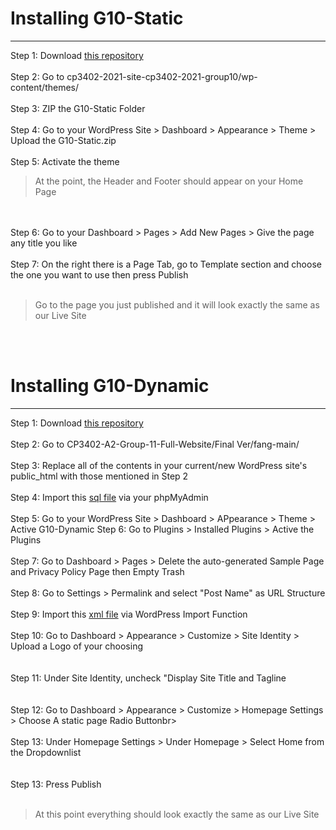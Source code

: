 # Installing G10-Static
----------------------------
Step 1: Download [this repository](https://github.com/cp3402-students/cp3402-2021-site-cp3402-2021-group10) <br><br>
Step 2: Go to cp3402-2021-site-cp3402-2021-group10/wp-content/themes/ <br><br>
Step 3: ZIP the G10-Static Folder <br><br>
Step 4: Go to your WordPress Site > Dashboard > Appearance > Theme > Upload the G10-Static.zip <br><br>
Step 5: Activate the theme <br>
>At the point, the Header and Footer should appear on your Home Page <br>
<br>
<br>
Step 6: Go to your Dashboard > Pages > Add New Pages > Give the page any title you like <br><br>
Step 7: On the right there is a Page Tab, go to Template section and choose the one you want to use then press Publish <br><br>


>Go to the page you just published and it will look exactly the same as our Live Site

<br><br>
# Installing G10-Dynamic
----------------------------
Step 1: Download [this repository](https://github.com/RandomStudentA/CP3402-A2-Group-11-Full-Website) <br><br>
Step 2: Go to CP3402-A2-Group-11-Full-Website/Final Ver/fang-main/ <br><br>
Step 3: Replace all of the contents in your current/new WordPress site's public_html with those mentioned in Step 2 <br><br>
Step 4: Import this [sql file](https://github.com/RandomStudentA/CP3402-A2-Group-11-Full-Website/tree/main/Final%20Ver) via your phpMyAdmin <br><br>
Step 5: Go to your WordPress Site > Dashboard > APpearance > Theme > Active G10-Dynamic
Step 6: Go to Plugins > Installed Plugins > Active the Plugins<br><br>
Step 7: Go to Dashboard > Pages > Delete the auto-generated Sample Page and Privacy Policy Page then Empty Trash<br><br>
Step 8: Go to Settings > Permalink and select "Post Name" as URL Structure <br><br>
Step 9: Import this [xml file](https://github.com/RandomStudentA/CP3402-A2-Group-11-Full-Website/tree/main/Final%20Ver) via WordPress Import Function<br><br>
Step 10: Go to Dashboard > Appearance > Customize > Site Identity > Upload a Logo of your choosing<br><br><br>
Step 11: Under Site Identity, uncheck "Display Site Title and Tagline<br><br><br>
Step 12: Go to Dashboard > Appearance > Customize > Homepage Settings > Choose A static page Radio Buttonbr><br><br>
Step 13: Under Homepage Settings > Under Homepage > Select Home from the Dropdownlist<br><br>				
Step 13: Press Publish<br><br>				

>At this point everything should look exactly the same as our Live Site
